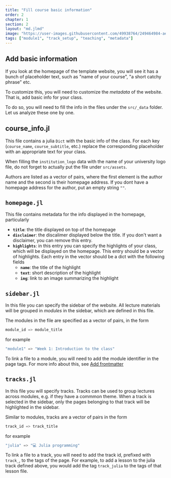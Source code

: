 ```yaml
---
title: "Fill course basic information"
order: 2
chapter: 1
section: 2
layout: "md.jlmd"
image: "https://user-images.githubusercontent.com/49938764/249464984-ae268773-b804-459a-9c33-ed2839802ad8.png"
tags: ["module1", "track_setup", "teaching", "metadata"]
---
```


## Add basic information

If you look at the homepage of the template website, you will see it has a bunch of placeholder text, such as "name of your course", "a short catchy phrase" etc.

To customize this, you will need to customize the *metadata* of the website. That is, add basic info for your class.

To do so, you will need to fill the info in the files under the `src/_data` folder. Let us analyze these one by one.

## course_info.jl

This file contains a julia `Dict` with the basic info of the class. For each key (`course_name`, `course_subtitle`, etc.) replace the corresponding placeholder with an appropriate text for your class.

When filling the `institution_logo` data with the name of your university logo file, do not forget to actually put the file under `src/assets`.

Authors are listed as a vector of pairs, where the first element is the author name and the second is their homepage address. If you dont have a homepage address for the author, put an empty string `""`.

## `homepage.jl`

This file contains metadata for the info displayed in the homepage, particularly

- **`title`**: the title displayed on top of the homepage
- **`disclaimer`**: the discalimer displayed below the title. If you don't want a disclaimer, you can remove this entry.
- **`highlights`**: in this entry you can specify the highlights of your class, which will be displayed on the homepage. This entry should be a vector of highlights. Each entry in the vector should be a dict with the following fields
  - **`name`**: the title of the highlight
  - **`text`**: short description of the highlight
  - **`img`**: link to an image summarizing the highlight

## `sidebar.jl`

In this file you can specify the sidebar of the website. All lecture materials will be grouped in *modules* in the sidebar, which are defined in this file.

The modules in the file are specified as a vector of pairs, in the form

```julia
module_id => module_title
```

for example

```julia
"module1" => "Week 1: Introduction to the class"
```

To link a file to a module, you will need to add the module identifier in the page tags. For more info about this, see [Add frontmatter](https://juliapluto.github.io/computational-thinking-template/add_markdown)

## `tracks.jl`

In this file you will specify tracks. Tracks can be used to group lectures across modules, e.g. if they have a commmon theme. When a track is selected in the sidebar, only the pages
belonging to that track will be highlighted in the sidebar.

Similar to modules, tracks are a vector of pairs in the form

```julia
track_id => track_title
```

for example

```julia
"julia" => "💻 Julia programming"
```

To link a file to a track, you will need to add the track id, prefixed with `track_`, to the tags of the page. For example, to add a lesson to the julia track defined above, you would add the tag `track_julia` to the tags of that lesson file.
